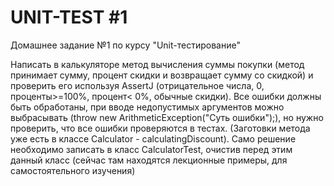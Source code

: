 # UNIT-TEST #1
Домашнее задание №1 по курсу "Unit-тестирование"


Написать в калькуляторе метод вычисления суммы покупки 
(метод принимает сумму, процент скидки и возвращает сумму со скидкой) 
и проверить его используя AssertJ (отрицательное числа, 0, проценты>=100%, 
процент< 0%, обычные скидки). Все ошибки должны быть обработаны, при вводе 
недопустимых аргументов можно выбрасывать (throw new ArithmeticException("Суть ошибки");), 
но нужно проверить, что все ошибки проверяются в тестах. (Заготовки метода уже есть 
в классе Calculator - calculatingDiscount).
Само решение необходимо записать в класс CalculatorTest, очистив перед этим данный 
класс (сейчас там находятся лекционные примеры, для самостоятельного изучения)